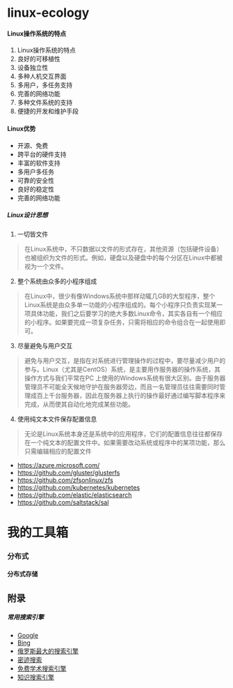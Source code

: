 # linux-ecology

#### Linux操作系统的特点

1. Linux操作系统的特点
2. 良好的可移植性
3. 设备独立性
4. 多种人机交互界面
5. 多用户，多任务支持
6. 完善的网络功能
7. 多种文件系统的支持
8. 便捷的开发和维护手段

#### Linux优势
- 开源、免费
- 跨平台的硬件支持
- 丰富的软件支持
- 多用户多任务
- 可靠的安全性
- 良好的稳定性
- 完善的网络功能

##### Linux设计思想

01. 一切皆文件
> 在Linux系统中，不只数据以文件的形式存在，其他资源（包括硬件设备）也被组织为文件的形式。例如，硬盘以及硬盘中的每个分区在Linux中都被视为一个文件。
02. 整个系统由众多的小程序组成
> 在Linux中，很少有像Windows系统中那样动辄几GB的大型程序，整个Linux系统是由众多单一功能的小程序组成的。每个小程序只负责实现某一项具体功能，我们之后要学习的绝大多数Linux命令，其实各自有一个相应的小程序。如果要完成一项复杂任务，只需将相应的命令组合在一起使用即可。
03. 尽量避免与用户交互
> 避免与用户交互，是指在对系统进行管理操作的过程中，要尽量减少用户的参与。Linux（尤其是CentOS）系统，是主要用作服务器的操作系统，其操作方式与我们平常在PC 上使用的Windows系统有很大区别。由于服务器管理员不可能全天候地守护在服务器旁边，而且一名管理员往往需要同时管理成百上千台服务器，因此在服务器上执行的操作最好通过编写脚本程序来完成，从而使其自动化地完成某些功能。
04. 使用纯文本文件保存配置信息
> 无论是Linux系统本身还是系统中的应用程序，它们的配置信息往往都保存在一个纯文本的配置文件中。如果需要改动系统或程序中的某项功能，那么只需编辑相应的配置文件




- https://azure.microsoft.com/
- https://github.com/gluster/glusterfs
- https://github.com/zfsonlinux/zfs
- https://github.com/kubernetes/kubernetes
- https://github.com/elastic/elasticsearch
- https://github.com/saltstack/sal


# 我的工具箱



### 分布式

#### 分布式存储





## 附录
##### 常用搜索引擎

- [Google][google]
- [Bing][bing]
- [俄罗斯最大的搜索引擎][yandex]
- [密迹搜索][mijisou]
- [免费学术搜索引擎][semanticscholar]
- [知识搜索引擎][wolframalpha]


[google]:   http://google.com/      "Google Search"
[bing]:     http://bing.com/        "Microsoft Bing"
[yandex]:   https://yandex.com/     "Yandex"
[mijisou]:  https://mijisou.com/    "密迹搜索"
[semanticscholar]: https://www.semanticscholar.org/ "Semantic Scholar"
[wolframalpha]: https://www.wolframalpha.com/   "WolframAlpha"
[baiduxs]: http://xueshu.baidu.com/ "百度学术"
[pixabay]: https://pixabay.com/ "Stunning free images & royalty free stock"
[pexels]: https://www.pexels.com/ "The best free stock photos & videos shared by talented creators"
[islide]: https://www.islide.cc/ "iSlide是一款基于PowerPoint的插件工具"
[db-engines]: https://db-engines.com/en/ "跟踪数据库流行度的网站"
[operatorhub]: https://operatorhub.io/ "OperatorHub.io is a new home for the Kubernetes community to share Operators"
[ubuntu-releases]: http://releases.ubuntu.com/ ""
[rufus]: https://rufus.akeo.ie/ "Create bootable USB drives the easy way"
[mint]: https://linuxmint.com "Mint Linux"
[clang]: https://clang.llvm.org/ "Clang"
[llvm]: https://llvm.org "LLVM"
[uget]: http://??? "uGet"
[aria2]: http://??? "aria2"
[vlc]: http://??? "VLC 全媒体播放器"
[darktable]: http://??? "Darktable 专业数码照片编辑应用"
[kazom]: http://??? "Kazom 高效录屏工具"
[shotcut]: http://??? "ShotCut 视频后期处理"
[handbrake]: http://??? "HandBrake 多媒体格式转换"
[wine]: https://??? "WINE Windows 兼容层"
[winehq]: https://appdb.winehq.org "WINE应用数据库"
[winetricks]: https://??? "WINE黄金搭档"
[playonlinux]: https://??? "PlayOnLinux"
[distro-watch]: https://distrowatch.com/ "可以查看一些最受欢迎的Linux发行版"
[x-window]: http://www.x.org/ "X Window 系统"
[gluster]: http://www.gluster.org/                  "Gluster FS"
[glusterfs]: https://github.com/gluster/glusterfs   "GlusterFS Source Code"



